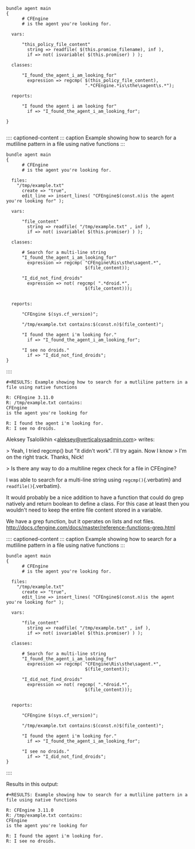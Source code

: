``` cfengine3
bundle agent main
{
      # CFEngine
      # is the agent you're looking for.

  vars:

      "this_policy_file_content"
        string => readfile( $(this.promise_filename), inf ),
        if => not( isvariable( $(this.promiser) ) );

  classes:

      "I_found_the_agent_i_am_looking_for"
        expression => regcmp( $(this_policy_file_content),
                              ".*CFEngine.*is\sthe\sagent\s.*");

  reports:

      "I found the agent i am looking for"
        if => "I_found_the_agent_i_am_looking_for";

}


```

:::: captioned-content
::: caption
Example showing how to search for a mutliline pattern in a file using
native functions
:::

``` {#Example showing how to search for a mutliline pattern in a file using native functions .cfengine3}
bundle agent main
{
      # CFEngine
      # is the agent you're looking for.

  files:
    "/tmp/example.txt"
      create => "true",
      edit_line => insert_lines( "CFEngine$(const.n)is the agent you're looking for" ); 

  vars:

      "file_content"
        string => readfile( "/tmp/example.txt" , inf ),
        if => not( isvariable( $(this.promiser) ) );

  classes:

      # Search for a multi-line string
      "I_found_the_agent_i_am_looking_for"
        expression => regcmp( "CFEngine\Ris\sthe\sagent.*",
                              $(file_content));

      "I_did_not_find_droids"
        expression => not( regcmp( ".*droid.*",
                              $(file_content)));


  reports:

      "CFEngine $(sys.cf_version)";

      "/tmp/example.txt contains:$(const.n)$(file_content)";

      "I found the agent i'm looking for."
        if => "I_found_the_agent_i_am_looking_for";

      "I see no droids."
        if => "I_did_not_find_droids";
}
```
::::

```{=org}
#+RESULTS: Example showing how to search for a mutliline pattern in a file using native functions
```
``` example
R: CFEngine 3.11.0
R: /tmp/example.txt contains:
CFEngine
is the agent you're looking for

R: I found the agent i'm looking for.
R: I see no droids.
```

Aleksey Tsalolikhin \<aleksey@verticalsysadmin.com\> writes:

\> Yeah, I tried regcmp() but \"it didn\'t work\". I\'ll try again. Now
I know \> I\'m on the right track. Thanks, Nick!

\> Is there any way to do a multiline regex check for a file in
CFEngine?

I was able to search for a multi-line string using `regcmp()`{.verbatim}
and `readfile()`{.verbatim}.

It would probably be a nice addition to have a function that could do
grep natively and return boolean to define a class. For this case at
least then you wouldn\'t need to keep the entire file content stored in
a variable.

We have a grep function, but it operates on lists and not files.
<http://docs.cfengine.com/docs/master/reference-functions-grep.html>

:::: captioned-content
::: caption
Example showing how to search for a mutliline pattern in a file using
native functions
:::

``` {#Example showing how to search for a mutliline pattern in a file using native functions .cfengine3}
bundle agent main
{
      # CFEngine
      # is the agent you're looking for.

  files:
    "/tmp/example.txt"
      create => "true",
      edit_line => insert_lines( "CFEngine$(const.n)is the agent you're looking for" );

  vars:

      "file_content"
        string => readfile( "/tmp/example.txt" , inf ),
        if => not( isvariable( $(this.promiser) ) );

  classes:

      # Search for a multi-line string
      "I_found_the_agent_i_am_looking_for"
        expression => regcmp( "CFEngine\Ris\sthe\sagent.*",
                              $(file_content));

      "I_did_not_find_droids"
        expression => not( regcmp( ".*droid.*",
                              $(file_content)));


  reports:

      "CFEngine $(sys.cf_version)";

      "/tmp/example.txt contains:$(const.n)$(file_content)";

      "I found the agent i'm looking for."
        if => "I_found_the_agent_i_am_looking_for";

      "I see no droids."
        if => "I_did_not_find_droids";
}
```
::::

Results in this output:

```{=org}
#+RESULTS: Example showing how to search for a mutliline pattern in a file using native functions
```
``` example
R: CFEngine 3.11.0
R: /tmp/example.txt contains:
CFEngine
is the agent you're looking for

R: I found the agent i'm looking for.
R: I see no droids.
```
